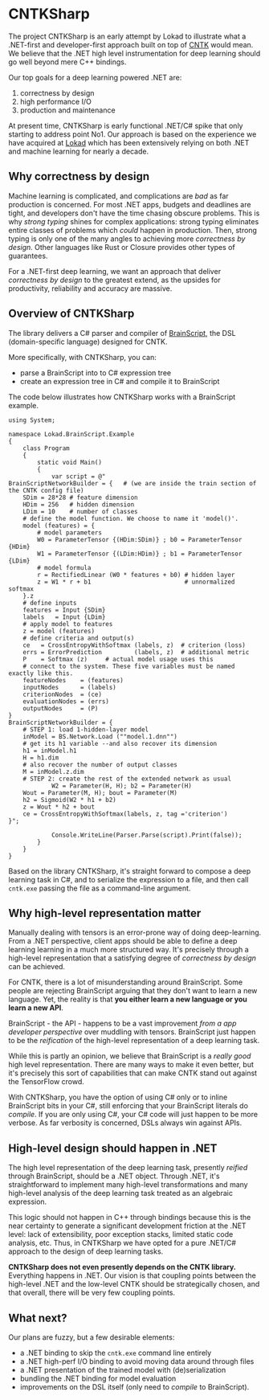# CNTKSharp

The project CNTKSharp is an early attempt by Lokad to illustrate what a .NET-first and developer-first approach built on top of [CNTK](https://github.com/Microsoft/CNTK) would mean.  We believe that the .NET high level instrumentation for deep learning should go well beyond mere C++ bindings. 

Our top goals for a deep learning powered .NET are:

1. correctness by design
2. high performance I/O
3. production and maintenance

At present time, CNTKSharp is early functional .NET/C# spike that only starting to address point No1. Our approach is based on the experience we have acquired at [Lokad](https://www.lokad.com) which has been extensively relying on both .NET and machine learning for nearly a decade.

## Why correctness by design

Machine learning is complicated, and complications are _bad_ as far production is concerned. For most .NET apps, budgets and deadlines are tight, and developers don't have the time chasing obscure problems. This is why _strong typing_ shines for complex applications: strong typing eliminates entire classes of problems which _could_ happen in production. Then, strong typing is only one of the many angles to achieving more _correctness by design_. Other languages like Rust or Closure provides other types of guarantees.

For a .NET-first deep learning, we want an approach that deliver _correctness by design_ to the greatest extend, as the upsides for productivity, reliability and accuracy are massive.

## Overview of CNTKSharp

The library delivers a C# parser and compiler of [BrainScript](https://docs.microsoft.com/en-us/cognitive-toolkit/BrainScript-Basic-Concepts), the DSL (domain-specific language) designed for CNTK.

More specifically, with CNTKSharp,  you can:

* parse a BrainScript into to C# expression tree
* create an expression tree in C# and compile it to BrainScript

The code below illustrates how CNTKSharp works with a BrainScript example.

```
using System;

namespace Lokad.BrainScript.Example
{
    class Program
    {
        static void Main()
        {
            var script = @"
BrainScriptNetworkBuilder = {   # (we are inside the train section of the CNTK config file)
    SDim = 28*28 # feature dimension
    HDim = 256   # hidden dimension
    LDim = 10    # number of classes
    # define the model function. We choose to name it 'model()'.
    model (features) = {
        # model parameters
        W0 = ParameterTensor {(HDim:SDim)} ; b0 = ParameterTensor {HDim}
        W1 = ParameterTensor {(LDim:HDim)} ; b1 = ParameterTensor {LDim}
        # model formula
        r = RectifiedLinear (W0 * features + b0) # hidden layer
        z = W1 * r + b1                          # unnormalized softmax
    }.z
    # define inputs
    features = Input {SDim}
    labels   = Input {LDim} 
    # apply model to features
    z = model (features)
    # define criteria and output(s)
    ce   = CrossEntropyWithSoftmax (labels, z)  # criterion (loss)
    errs = ErrorPrediction         (labels, z)  # additional metric
    P    = Softmax (z)     # actual model usage uses this
    # connect to the system. These five variables must be named exactly like this.
    featureNodes    = (features)
    inputNodes      = (labels)
    criterionNodes  = (ce)
    evaluationNodes = (errs)
    outputNodes     = (P)
}
BrainScriptNetworkBuilder = {
    # STEP 1: load 1-hidden-layer model
    inModel = BS.Network.Load (""model.1.dnn"")
    # get its h1 variable --and also recover its dimension
    h1 = inModel.h1
    H = h1.dim
    # also recover the number of output classes
    M = inModel.z.dim
    # STEP 2: create the rest of the extended network as usual
            W2 = Parameter(H, H); b2 = Parameter(H)
    Wout = Parameter(M, H); bout = Parameter(M)
    h2 = Sigmoid(W2 * h1 + b2)
    z = Wout * h2 + bout
    ce = CrossEntropyWithSoftmax(labels, z, tag ='criterion')
}";

            Console.WriteLine(Parser.Parse(script).Print(false));
        }
    }
}
```

Based on the library CNTKSharp, it's straight forward to compose a deep learning task in C#, and to serialize the expression to a file, and then call `cntk.exe` passing the file as a command-line argument.

## Why high-level representation matter

Manually dealing with tensors is an error-prone way of doing deep-learning. From a .NET perspective, client apps should be able to define a deep learning learning in a much more structured way. It's precisely through a high-level representation that a satisfying degree of _correctness by design_ can be achieved.

For CNTK, there is a lot of misunderstanding around BrainScript. Some people are rejecting BrainScript arguing that they don't want to learn a new language. Yet, the reality is that **you either learn a new language or you learn a new API**. 

BrainScript - the API - happens to be a vast improvement _from a app developer perspective_ over muddling with tensors. BrainScript just happen to be the _reification_ of the high-level representation of a deep learning task.

While this is partly an opinion, we believe that BrainScript is a _really good_ high level representation. There are many ways to make it even better, but it's precisely this sort of capabilities that can make CNTK stand out against the TensorFlow crowd.

With CNTKSharp, you have the option of using C# only or to inline BrainScript bits in your C#, still enforcing that your BrainScript literals do _compile_. If you are only using C#, your C# code will just happen to be more verbose. As far verbosity is concerned, DSLs always win against APIs.

## High-level design should happen in .NET

The high level representation of the deep learning task, presently _reified_ through BrainScript, should be a .NET object.  Through .NET, it's straightforward to implement many high-level transformations and many high-level analysis of the deep learning task treated as an algebraic expression.

This logic should not happen in C++ through bindings because this is the near certainty to generate a significant development friction at the .NET level: lack of extensibility, poor exception stacks, limited static code analysis, etc. Thus, in CNTKSharp we have opted for a pure .NET/C# approach to the design of deep learning tasks.

**CNTKSharp does not even presently depends on the CNTK library.** Everything happens in .NET. Our vision is that coupling points between the high-level .NET and the low-level CNTK should be strategically chosen, and that overall, there will be very few coupling points.

## What next?

Our plans are fuzzy, but a few desirable elements:

* a .NET binding to skip the `cntk.exe` command line entirely
* a .NET high-perf I/O binding to avoid moving data around through files
* a .NET presentation of the trained model with (de)serialization
* bundling the .NET binding for model evaluation
* improvements on the DSL itself (only need to _compile_ to BrainScript).

